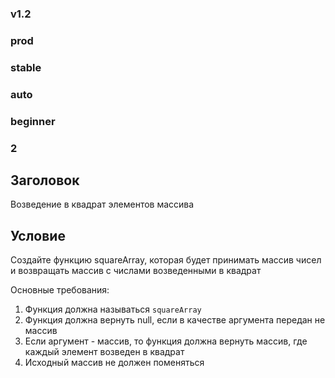 ### v1.2 ###
### prod ###
### stable ###
### auto ###
### beginner ###
### 2 ###

## Заголовок ##
Возведение в квадрат элементов массива

## Условие ##
<p>Создайте функцию squareArray, которая будет принимать массив чисел и возвращать массив с числами возведенными в квадрат</p>

Основные требования:
<ol>
    <li>Функция должна называться <code>squareArray</code></li>
    <li>Функция должна вернуть <coed>null</code>, если в качестве аргумента передан не массив</li>
    <li>Если аргумент - массив, то функция должна вернуть массив, где каждый элемент возведен в квадрат</code></li>
    <li>Исходный массив не должен поменяться</code></li>
</ol>
